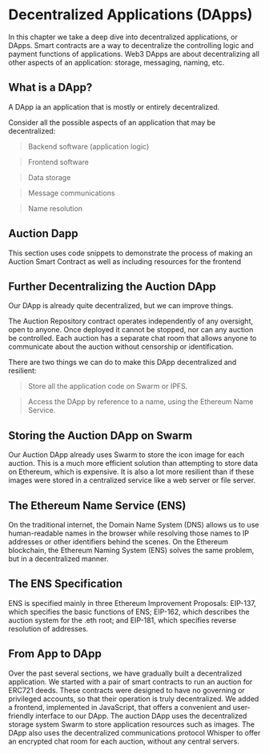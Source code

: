 # Decentralized Applications (DApps)
In this chapter we take a deep dive into decentralized applications, or DApps.  Smart contracts are a way to decentralize the controlling logic and payment functions of applications. Web3 DApps are about decentralizing all other aspects of an application: storage, messaging, naming, etc.

## What is a DApp?
A DApp ia an application that is mostly or entirely decentralized.

Consider all the possible aspects of an application that may be decentralized:

>Backend software (application logic)

>Frontend software

>Data storage

>Message communications

>Name resolution

## Auction Dapp
This section uses code snippets to demonstrate the process of making an Auction Smart Contract as well as including resources for the frontend

## Further Decentralizing the Auction DApp
Our DApp is already quite decentralized, but we can improve things.

The Auction Repository contract operates independently of any oversight, open to anyone. Once deployed it cannot be stopped, nor can any auction be controlled. Each auction has a separate chat room that allows anyone to communicate about the auction without censorship or identification.

There are two things we can do to make this DApp decentralized and resilient:

>Store all the application code on Swarm or IPFS.

>Access the DApp by reference to a name, using the Ethereum Name Service.

## Storing the Auction DApp on Swarm
Our Auction DApp already uses Swarm to store the icon image for each auction. This is a much more efficient solution than attempting to store data on Ethereum, which is expensive. It is also a lot more resilient than if these images were stored in a centralized service like a web server or file server.

## The Ethereum Name Service (ENS)
On the traditional internet, the Domain Name System (DNS) allows us to use human-readable names in the browser while resolving those names to IP addresses or other identifiers behind the scenes. On the Ethereum blockchain, the Ethereum Naming System (ENS) solves the same problem, but in a decentralized manner.

## The ENS Specification
ENS is specified mainly in three Ethereum Improvement Proposals: EIP-137, which specifies the basic functions of ENS; EIP-162, which describes the auction system for the .eth root; and EIP-181, which specifies reverse resolution of addresses.

## From App to DApp
Over the past several sections, we have gradually built a decentralized application. We started with a pair of smart contracts to run an auction for ERC721 deeds. These contracts were designed to have no governing or privileged accounts, so that their operation is truly decentralized. We added a frontend, implemented in JavaScript, that offers a convenient and user-friendly interface to our DApp. The auction DApp uses the decentralized storage system Swarm to store application resources such as images. The DApp also uses the decentralized communications protocol Whisper to offer an encrypted chat room for each auction, without any central servers.
